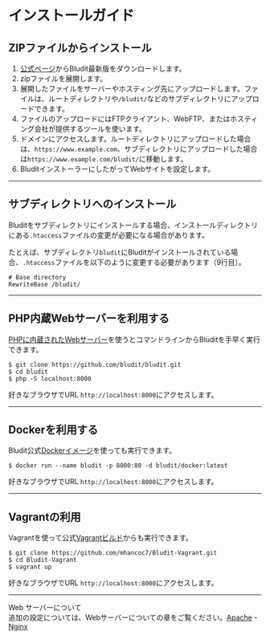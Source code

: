 # インストールガイド
<!-- position: 3 -->

<h2 id="installation-from-zip-file">ZIPファイルからインストール</h2>

1. [公式ページ](https://www.bludit.com)からBludit最新版をダウンロードします。
2. zipファイルを展開します。
3. 展開したファイルをサーバーやホスティング先にアップロードします。ファイルは、ルートディレクトリや`/bludit/`などのサブディレクトリにアップロードできます。
4. ファイルのアップロードにはFTPクライアント、WebFTP、またはホスティング会社が提供するツールを使います。
5. ドメインにアクセスします。ルートディレクトリにアップロードした場合は、`https://www.example.com`、サブディレクトリにアップロードした場合は`https://www.example.com/bludit/`に移動します。
6. BluditインストーラーにしたがってWebサイトを設定します。

---

<h2 id="subdirectory">サブディレクトリへのインストール</h2>

Bluditをサブディレクトリにインストールする場合、インストールディレクトリにある`.htaccess`ファイルの変更が必要になる場合があります。

たとえば、サブディレクトリ`bludit`にBluditがインストールされている場合、`.htaccess`ファイルを以下のように変更する必要があります（9行目）。

```
# Base directory
RewriteBase /bludit/
```

---

<h2 id="php-built-in-web-server">PHP内蔵Webサーバーを利用する</h2>

 [PHPに内蔵されたWebサーバー](https://www.php.net/manual/en/features.commandline.webserver.php)を使うとコマンドラインからBluditを手早く実行できます。

```
$ git clone https://github.com/bludit/bludit.git
$ cd bludit
$ php -S localhost:8000
```

好きなブラウザでURL `http://localhost:8000`にアクセスします。

---

<h2 id="docker">Dockerを利用する</h2>

Bludit公式[Dockerイメージ](https://hub.docker.com/r/bludit/docker/)を使っても実行できます。

```
$ docker run --name bludit -p 8000:80 -d bludit/docker:latest
```

好きなブラウザでURL `http://localhost:8000`にアクセスします。

---

<h2 id="vagrant">Vagrantの利用</h2>

Vagrantを使って公式[Vagrantビルド](https://pilab.dev/bludit-vagrant)からも実行できます。

```
$ git clone https://github.com/mhancoc7/Bludit-Vagrant.git
$ cd Bludit-Vagrant
$ vagrant up
```

好きなブラウザでURL `http://localhost:8000`にアクセスします。

---

<div class="note">
<div class="title">Web サーバーについて</div>
追加の設定については、Webサーバーについての章をご覧ください。<a href="../../webservers/apache">Apache</a> - <a href="../../webservers/nginx">Nginx</a>
</div>
